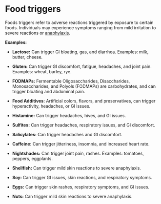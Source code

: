 # Food triggers

Foods triggers refer to adverse reactions triggered by exposure to certain foods. Individuals may experience symptoms ranging from mild irritation to severe reactions or [anaphylaxis](../anaphylaxis/).

**Examples:**

* **Lactose:** Can trigger GI bloating, gas, and diarrhea. Examples: milk, butter, cheese.

* **Gluten:** Can trigger GI discomfort, fatigue, headaches, and joint pain. Examples: wheat, barley, rye.

* **FODMAPs:** Fermentable Oligosaccharides, Disaccharides, Monosaccharides, and Polyols (FODMAPs) are carbohydrates, and can trigger bloating and abdominal pain.

* **Food Additives:** Artificial colors, flavors, and preservatives, can trigger hyperactivity, headaches, or GI issues.

* **Histamine:** Can trigger headaches, hives, and GI issues.

* **Sulfites:** Can trigger headaches, respiratory issues, and GI discomfort.

* **Salicylates:** Can trigger headaches and GI discomfort.

* **Caffeine:** Can trigger jitteriness, insomnia, and increased heart rate.

* **Nightshades:** Can trigger joint pain, rashes. Examples: tomatoes, peppers, eggplants.

* **Shellfish:** Can trigger mild skin reactions to severe anaphylaxis.

* **Soy:** Can trigger GI issues, skin reactions, and respiratory symptoms.

* **Eggs:** Can trigger skin rashes, respiratory symptoms, and GI issues.

* **Nuts:** Can trigger mild skin reactions to severe anaphylaxis.
